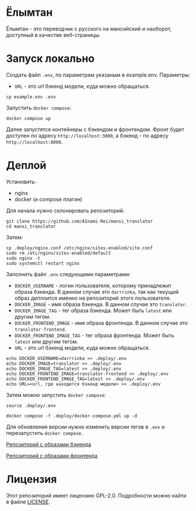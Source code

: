 # Ёлымтан
Ёлымтан - это переводчик с русского на мансийский и наоборот, доступный в качестве веб-страницы.

# Запуск локально
Создать файл `.env`, по параметрам указаным в example.env. Параметры:
- ```URL``` - это url бэкенд модели, куда можно обращаться.
```
cp example.env .env
```

Запустить `docker compose`:
```
docker compose up
```
Далее запустятся контейнеры с бэкендом и фронтендом. Фронт будет доступен по адресу `http://localhost:3000`, а бэкенд - по адресу `http://localhost:8000`.

# Деплой
Установить:
- nginx
- docker (и compose плагин)

Для начала нужно склонировать репозиторий:
```
git clone https://github.com/AInami-Rei/mansi_translator
cd mansi_translator
```

Затем:
```
cp .deploy/nginx.conf /etc/nginx/sites-enabled/site.conf
sudo rm /etc/nginx/sites-enabled/default
sudo nginx -t
sudo systemctl restart nginx
```

Заполнить файл `.env` следующими параметрами:
- `DOCKER_USERNAME` - логин пользователя, которому принадлежит образа бэкенда. В данном случае это `darrrinka`, так как текущий образ деплоится именно на репозиторий этого пользователя.
- `DOCKER_IMAGE` - имя образа бэкенда. В данном случае это `translator`.
- `DOCKER_IMAGE_TAG` - тег образа бэкенда. Может быть `latest` или другим тегом.
- `DOCKER_FRONTEND_IMAGE` - имя образа фронтенда. В данном случае это `translator-frontend`.
- `DOCKER_FRONTEND_IMAGE_TAG` - тег образа фронтенда. Может быть `latest` или другим тегом.
- `URL` - это url бэкенд модели, куда можно обращаться.

```
echo DOCKER_USERNAME=darrrinka >> .deploy/.env
echo DOCKER_IMAGE=translator >> .deploy/.env
echo DOCKER_IMAGE_TAG=latest >> .deploy/.env
echo DOCKER_FRONTEND_IMAGE=translator-frontend >> .deploy/.env
echo DOCKER_FRONTEND_IMAGE_TAG=latest >> .deploy/.env
echo URL=<url, где находится бэкенд модели> >> .deploy/.env
```
Затем можно запустить `docker compose`:
```
source .deploy/.env

docker compose -f .deploy/docker-compose.yml up -d
```

Для обновления версии нужно изменить версии тегов в `.env` и перезапустить `docker compose`.

[Репозиторий с образами бэкенда](https://hub.docker.com/repository/docker/darrrinka/translator)

[Репозиторий с образами фронтенда](https://hub.docker.com/repository/docker/darrrinka/translator-frontend)

# Лицензия
Этот репозиторий имеет лицензию GPL-2.0. Подробности можно найти в файле [LICENSE](https://github.com/AInami-Rei/mansi_translator/blob/dev/LICENSE).
